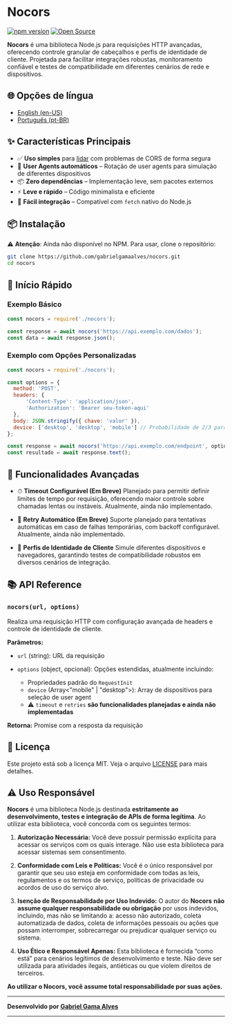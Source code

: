 # Nocors

[![npm version](https://img.shields.io/npm/v/nocors?style=flat-square)](https://www.npmjs.com/package/nocors) [![Open Source](https://img.shields.io/badge/Open%20Source-MIT-brightgreen?style=flat-square)](https://opensource.org/licenses/MIT)

**Nocors** é uma biblioteca Node.js para requisições HTTP avançadas, oferecendo controle granular de cabeçalhos e perfis de identidade de cliente. Projetada para facilitar integrações robustas, monitoramento confiável e testes de compatibilidade em diferentes cenários de rede e dispositivos.

## 🌐 Opções de língua

* [English (en-US)](README.en-US.md)
* [Português (pt-BR)](README.pt-BR.md)

## ✨ Características Principais

* ✅ **Uso simples** para <u>lidar</u> com problemas de CORS de forma segura
* 🔄 **User Agents automáticos** – Rotação de user agents para simulação de diferentes dispositivos
* 📦 **Zero dependências** – Implementação leve, sem pacotes externos
* ⚡ **Leve e rápido** – Código minimalista e eficiente
* 🔧 **Fácil integração** – Compatível com `fetch` nativo do Node.js

## 📦 Instalação

⚠️ **Atenção**: Ainda não disponível no NPM. Para usar, clone o repositório:

```bash
git clone https://github.com/gabrielgamaalves/nocors.git
cd nocors
```

## 🚀 Início Rápido

### Exemplo Básico

```javascript
const nocors = require('./nocors');

const response = await nocors('https://api.exemplo.com/dados');
const data = await response.json();
```

### Exemplo com Opções Personalizadas

```javascript
const nocors = require('./nocors');

const options = {
  method: 'POST',
  headers: {
      'Content-Type': 'application/json',
      'Authorization': 'Bearer seu-token-aqui'
  },
  body: JSON.stringify({ chave: 'valor' }),
  device: ['desktop', 'desktop', 'mobile'] // Probabilidade de 2/3 para desktop
};

const response = await nocors('https://api.exemplo.com/endpoint', options);
const resultado = await response.text();
```

## 🎯 Funcionalidades Avançadas

* ⏱ **Timeout Configurável (Em Breve)**
  Planejado para permitir definir limites de tempo por requisição, oferecendo maior controle sobre chamadas lentas ou instáveis. Atualmente, ainda não implementado.

* 🔄 **Retry Automático (Em Breve)**
  Suporte planejado para tentativas automáticas em caso de falhas temporárias, com backoff configurável. Atualmente, ainda não implementado.

* 🧩 **Perfis de Identidade de Cliente**
  Simule diferentes dispositivos e navegadores, garantindo testes de compatibilidade robustos em diversos cenários de integração.

## 📚 API Reference

### `nocors(url, options)`

Realiza uma requisição HTTP com configuração avançada de headers e controle de identidade de cliente.

**Parâmetros:**

* `url` (string): URL da requisição
* `options` (object, opcional): Opções estendidas, atualmente incluindo:

  * Propriedades padrão do `RequestInit`
  * `device` (Array<"mobile" | "desktop">): Array de dispositivos para seleção de user agent
  * ⚠️ `timeout` e `retries` **são funcionalidades planejadas e ainda não implementadas**

**Retorna:** Promise com a resposta da requisição

## 📄 Licença

Este projeto está sob a licença MIT. Veja o arquivo [LICENSE](LICENSE) para mais detalhes.

## ⚠️ Uso Responsável

**Nocors** é uma biblioteca Node.js destinada **estritamente ao desenvolvimento, testes e integração de APIs de forma legítima**. Ao utilizar esta biblioteca, você concorda com os seguintes termos:

1. **Autorização Necessária:** Você deve possuir permissão explícita para acessar os serviços com os quais interage. Não use esta biblioteca para acessar sistemas sem consentimento.

2. **Conformidade com Leis e Políticas:** Você é o único responsável por garantir que seu uso esteja em conformidade com todas as leis, regulamentos e os termos de serviço, políticas de privacidade ou acordos de uso do serviço alvo.

3. **Isenção de Responsabilidade por Uso Indevido:** O autor do **Nocors** **não assume qualquer responsabilidade ou obrigação** por usos indevidos, incluindo, mas não se limitando a: acesso não autorizado, coleta automatizada de dados, coleta de informações pessoais ou ações que possam interromper, sobrecarregar ou prejudicar qualquer serviço ou sistema.

4. **Uso Ético e Responsável Apenas:** Esta biblioteca é fornecida “como está” para cenários legítimos de desenvolvimento e teste. Não deve ser utilizada para atividades ilegais, antiéticas ou que violem direitos de terceiros.

**Ao utilizar o Nocors, você assume total responsabilidade por suas ações.**

---

**Desenvolvido por [Gabriel Gama Alves](https://github.com/gabrielgamaalves)**

---